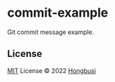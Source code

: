 # commit-example

Git commit message example.

## License

[MIT](./LICENSE) License © 2022 [Hongbusi](https://github.com/Hongbusi) 
